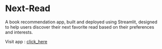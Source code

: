 # Next-Read
A book recommendation app, built and deployed using Streamlit, designed to help users discover their next favorite read based on their preferences and interests.

Visit app : [click_here]([url](https://next-read.streamlit.app/))
